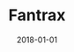 ---
layout: site
title: "Fantrax"
date: 2018-01-01
categories: [community]
version: 4.2.6
major: 4
minor: 2
patch: 6
slug: fantrax
link: https://www.fantrax.com/
submitter: lpolepeddi
permalink: /sites/:slug
---